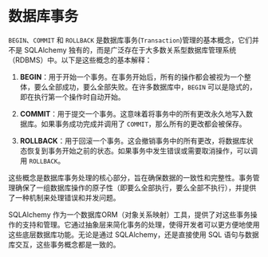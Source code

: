 # 数据库事务

`BEGIN`、`COMMIT` 和 `ROLLBACK` 是数据库事务(`Transaction`)管理的基本概念，它们并不是 SQLAlchemy 独有的，而是广泛存在于大多数关系型数据库管理系统（RDBMS）中。以下是这些概念的基本解释：

1. **BEGIN**：用于开始一个事务。在事务开始后，所有的操作都会被视为一个整体，要么全部成功，要么全部失败。在许多数据库中，`BEGIN` 可以是隐式的，即在执行第一个操作时自动开始。

2. **COMMIT**：用于提交一个事务。这意味着将事务中的所有更改永久地写入数据库。如果事务成功完成并调用了 `COMMIT`，那么所有的更改都会被保存。

3. **ROLLBACK**：用于回滚一个事务。这会撤销事务中的所有更改，将数据库状态恢复到事务开始之前的状态。如果事务中发生错误或需要取消操作，可以调用 `ROLLBACK`。

这些概念是数据库事务处理的核心部分，旨在确保数据的一致性和完整性。事务管理确保了一组数据库操作的原子性（即要么全部执行，要么全部不执行），并提供了一种机制来处理错误和并发问题。

SQLAlchemy 作为一个数据库ORM（对象关系映射）工具，提供了对这些事务操作的支持和管理。它通过抽象层来简化事务的处理，使得开发者可以更方便地使用这些底层数据库功能。无论是通过 SQLAlchemy，还是直接使用 SQL 语句与数据库交互，这些事务概念都是一致的。